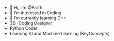 - 👋 Hi, I’m @Parth
- 👀 I’m interested in Coding
- 🌱 I’m currently learning C++
-  3D -Coding Designer
-  Python Coder 
-  Learning AI and Machine Learning (KeyConcepts)
<!---
CodingRaemajor/CodingRaemajor is a ✨ special ✨ repository because its `README.md` (this file) appears on your GitHub profile.
You can click the Preview link to take a look at your changes.
--->
